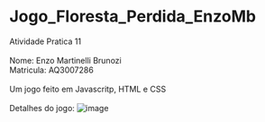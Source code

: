 # Jogo_Floresta_Perdida_EnzoMb
Atividade Pratica 11
<br>
<br>
Nome: Enzo Martinelli Brunozi
<br>
Matricula: AQ3007286
<br>
<br>
Um jogo feito em Javascritp, HTML e CSS
<br>
<br>
Detalhes do jogo:
![image](https://user-images.githubusercontent.com/89809584/232945793-420be0ce-4436-4bbb-b1e9-71a654613c65.png)
